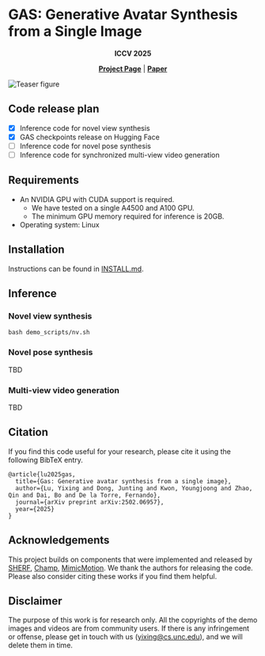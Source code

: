 # GAS: Generative Avatar Synthesis from a Single Image
  <p align="center">
  <strong>ICCV 2025</strong>
  </p>
  <p align="center">
    <a href="https://humansensinglab.github.io/GAS/"><strong>Project Page</strong></a>
    |
    <a href="https://arxiv.org/abs/2502.06957"><strong>Paper</strong></a>

  </p> 

![Teaser figure](assets/teaser.png)
## Code release plan
- [x] Inference code for novel view synthesis
- [x] GAS checkpoints release on Hugging Face 
- [ ] Inference code for novel pose synthesis
- [ ] Inference code for synchronized multi-view video generation

## Requirements
* An NVIDIA GPU with CUDA support is required. 
  * We have tested on a single A4500 and A100 GPU.
  * The minimum GPU memory required for inference is 20GB.
* Operating system: Linux
## Installation
Instructions can be found in [INSTALL.md](docs/INSTALL.md).


## Inference
### Novel view synthesis
```
bash demo_scripts/nv.sh
```

### Novel pose synthesis
TBD

### Multi-view video generation
TBD

## Citation

If you find this code useful for your research, please cite it using the following BibTeX entry.

```
@article{lu2025gas,
  title={Gas: Generative avatar synthesis from a single image},
  author={Lu, Yixing and Dong, Junting and Kwon, Youngjoong and Zhao, Qin and Dai, Bo and De la Torre, Fernando},
  journal={arXiv preprint arXiv:2502.06957},
  year={2025}
}
```
## Acknowledgements
This project builds on components that were implemented and released by [SHERF](https://github.com/skhu101/SHERF?tab=readme-ov-file), [Champ](https://github.com/fudan-generative-vision/champ), [MimicMotion](https://github.com/tencent/MimicMotion). We thank the authors for releasing the code. Please also consider citing these works if you find them helpful.

## Disclaimer
The purpose of this work is for research only. All the copyrights of the demo images and videos are from community users. If there is any infringement or offense, please get in touch with us (yixing@cs.unc.edu), and we will delete them in time.
